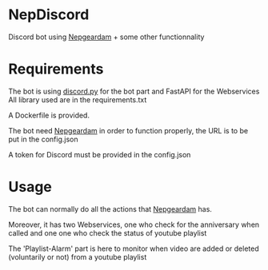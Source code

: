# NepDiscord

Discord bot using [Nepgeardam](https://github.com/Nepley/Nepgeardam) + some other functionnality

# Requirements

The bot is using [discord.py](https://github.com/Rapptz/discord.py) for the bot part and FastAPI for the Webservices
All library used are in the requirements.txt

A Dockerfile is provided.

The bot need [Nepgeardam](https://github.com/Nepley/Nepgeardam) in order to function properly, the URL is to be put in the config.json

A token for Discord must be provided in the config.json

# Usage

The bot can normally do all the actions that [Nepgeardam](https://github.com/Nepley/Nepgeardam) has.

Moreover, it has two Webservices, one who check for the anniversary when called and one one who check the status of youtube playlist

The 'Playlist-Alarm' part is here to monitor when video are added or deleted (voluntarily or not) from a youtube playlist